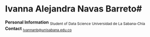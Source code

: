 # Ivanna Alejandra Navas Barreto#
**Personal Information**
<sub>Student of Data Science</sub>
<sub>Universidad de La Sabana-Chía</sub>
**Contact**
<sub>Ivannanb@unisabana.edu.co</sub>

